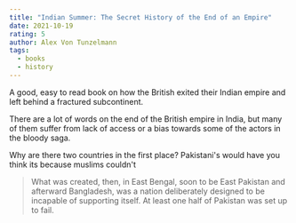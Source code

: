 ```yaml
---
title: "Indian Summer: The Secret History of the End of an Empire"
date: 2021-10-19
rating: 5
author: Alex Von Tunzelmann
tags:
  - books
  - history
---
```


A good, easy to read book on how the British exited their Indian empire and left behind a fractured subcontinent.

There are a lot of words on the end of the British empire in India, but many of them suffer from lack of access or a bias towards some of the actors in the bloody saga.

Why are there two countries in the first place? Pakistani's would have you think its because muslims couldn't

> What was created, then, in East Bengal, soon to be East Pakistan and afterward Bangladesh, was a nation deliberately designed to be incapable of supporting itself. At least one half of Pakistan was set up to fail.
